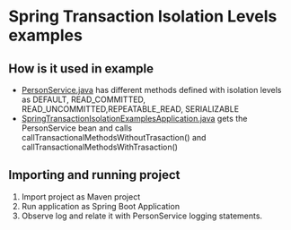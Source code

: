 # Spring Transaction Isolation Levels examples

## How is it used in example

- [PersonService.java](SpringTransactionIsolationExamples/src/main/java/com/vipul/service/PersonService.java) has different methods defined with isolation levels as DEFAULT, READ_COMMITTED, READ_UNCOMMITTED,REPEATABLE_READ, SERIALIZABLE
- [SpringTransactionIsolationExamplesApplication.java](SpringTransactionIsolationExamples/src/main/java/com/vipul/SpringTransactionIsolationExamplesApplication.java) gets the PersonService bean and calls callTransactionalMethodsWithoutTrasaction() and callTransactionalMethodsWithTrasaction()

## Importing and running project

1. Import project as Maven project
2. Run application as Spring Boot Application
3. Observe log and relate it with PersonService logging statements.